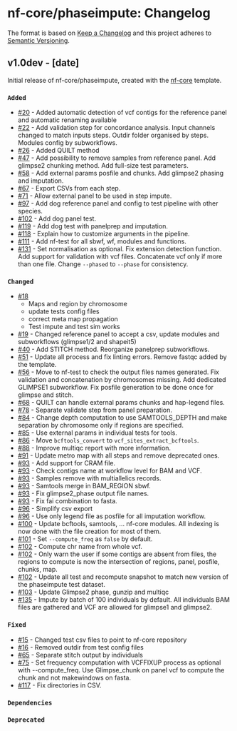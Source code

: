 # nf-core/phaseimpute: Changelog

The format is based on [Keep a Changelog](https://keepachangelog.com/en/1.0.0/)
and this project adheres to [Semantic Versioning](https://semver.org/spec/v2.0.0.html).

## v1.0dev - [date]

Initial release of nf-core/phaseimpute, created with the [nf-core](https://nf-co.re/) template.

### `Added`

- [#20](https://github.com/nf-core/phaseimpute/pull/20) - Added automatic detection of vcf contigs for the reference panel and automatic renaming available
- [#22](https://github.com/nf-core/phaseimpute/pull/20) - Add validation step for concordance analysis. Input channels changed to match inputs steps. Outdir folder organised by steps. Modules config by subworkflows.
- [#26](https://github.com/nf-core/phaseimpute/pull/26) - Added QUILT method
- [#47](https://github.com/nf-core/phaseimpute/pull/47) - Add possibility to remove samples from reference panel. Add glimpse2 chunking method. Add full-size test parameters.
- [#58](https://github.com/nf-core/phaseimpute/pull/58) - Add external params posfile and chunks. Add glimpse2 phasing and imputation.
- [#67](https://github.com/nf-core/phaseimpute/pull/67) - Export CSVs from each step.
- [#71](https://github.com/nf-core/phaseimpute/pull/71) - Allow external panel to be used in step impute.
- [#97](https://github.com/nf-core/phaseimpute/pull/97) - Add dog reference panel and config to test pipeline with other species.
- [#102](https://github.com/nf-core/phaseimpute/pull/102) - Add dog panel test.
- [#119](https://github.com/nf-core/phaseimpute/pull/119) - Add dog test with panelprep and imputation.
- [#118](https://github.com/nf-core/phaseimpute/pull/118) - Explain how to customize arguments in the pipeline.
- [#111](https://github.com/nf-core/phaseimpute/pull/111) - Add nf-test for all sbwf, wf, modules and functions.
- [#131](https://github.com/nf-core/phaseimpute/pull/131) - Set normalisation as optional. Fix extension detection function. Add support for validation with vcf files. Concatenate vcf only if more than one file. Change `--phased` to `--phase` for consistency.

### `Changed`

- [#18](https://github.com/nf-core/phaseimpute/pull/18)
  - Maps and region by chromosome
  - update tests config files
  - correct meta map propagation
  - Test impute and test sim works
- [#19](https://github.com/nf-core/phaseimpute/pull/19) - Changed reference panel to accept a csv, update modules and subworkflows (glimpse1/2 and shapeit5)
- [#40](https://github.com/nf-core/phaseimpute/pull/40) - Add STITCH method. Reorganize panelprep subworkflows.
- [#51](https://github.com/nf-core/phaseimpute/pull/51) - Update all process and fix linting errors. Remove fastqc added by the template.
- [#56](https://github.com/nf-core/phaseimpute/pull/56) - Move to nf-test to check the output files names generated. Fix validation and concatenation by chromosomes missing. Add dedicated GLIMPSE1 subworkflow. Fix posfile generation to be done once for glimpse and stitch.
- [#68](https://github.com/nf-core/phaseimpute/pull/68) - QUILT can handle external params chunks and hap-legend files.
- [#78](https://github.com/nf-core/phaseimpute/pull/78) - Separate validate step from panel preparation.
- [#84](https://github.com/nf-core/phaseimpute/pull/84) - Change depth computation to use SAMTOOLS_DEPTH and make separation by chromosome only if regions are specified.
- [#85](https://github.com/nf-core/phaseimpute/pull/85) - Use external params in individual tests for tools.
- [#86](https://github.com/nf-core/phaseimpute/pull/86) - Move `bcftools_convert` to `vcf_sites_extract_bcftools`.
- [#88](https://github.com/nf-core/phaseimpute/pull/88) - Improve multiqc report with more information.
- [#91](https://github.com/nf-core/phaseimpute/pull/91) - Update metro map with all steps and remove deprecated ones.
- [#93](https://github.com/nf-core/phaseimpute/pull/93) - Add support for CRAM file.
- [#93](https://github.com/nf-core/phaseimpute/pull/93) - Check contigs name at workflow level for BAM and VCF.
- [#93](https://github.com/nf-core/phaseimpute/pull/93) - Samples remove with multiallelics records.
- [#93](https://github.com/nf-core/phaseimpute/pull/93) - Samtools merge in BAM_REGION sbwf.
- [#93](https://github.com/nf-core/phaseimpute/pull/93) - Fix glimpse2_phase output file names.
- [#93](https://github.com/nf-core/phaseimpute/pull/93) - Fix fai combination to fasta.
- [#96](https://github.com/nf-core/phaseimpute/pull/96) - Simplify csv export
- [#96](https://github.com/nf-core/phaseimpute/pull/96) - Use only legend file as posfile for all imputation workflow.
- [#100](https://github.com/nf-core/phaseimpute/pull/100) - Update bcftools, samtools, ... nf-core modules. All indexing is now done with the file creation for most of them.
- [#101](https://github.com/nf-core/phaseimpute/pull/101) - Set `--compute_freq` as `false` by default.
- [#102](https://github.com/nf-core/phaseimpute/pull/102) - Compute chr name from whole vcf.
- [#102](https://github.com/nf-core/phaseimpute/pull/102) - Only warn the user if some contigs are absent from files, the regions to compute is now the intersection of regions, panel, posfile, chunks, map.
- [#102](https://github.com/nf-core/phaseimpute/pull/102) - Update all test and recompute snapshot to match new version of the phaseimpute test dataset.
- [#103](https://github.com/nf-core/phaseimpute/pull/103) - Update Glimpse2 phase, gunzip and multiqc
- [#135](https://github.com/nf-core/phaseimpute/pull/135) - Impute by batch of 100 individuals by default. All individuals BAM files are gathered and VCF are allowed for glimpse1 and glimpse2.

### `Fixed`

- [#15](https://github.com/nf-core/phaseimpute/pull/15) - Changed test csv files to point to nf-core repository
- [#16](https://github.com/nf-core/phaseimpute/pull/16) - Removed outdir from test config files
- [#65](https://github.com/nf-core/phaseimpute/pull/65) - Separate stitch output by individuals
- [#75](https://github.com/nf-core/phaseimpute/pull/75) - Set frequency computation with VCFFIXUP process as optional with --compute_freq. Use Glimpse_chunk on panel vcf to compute the chunk and not makewindows on fasta.
- [#117](https://github.com/nf-core/phaseimpute/pull/117) - Fix directories in CSV.

### `Dependencies`

### `Deprecated`
